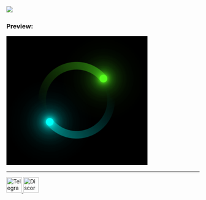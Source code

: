 <img src="https://readme-typing-svg.demolab.com?font=Fira+Code&pause=1000&color=4EF7C3&random=false&width=435&lines=Site+loader"/>

### Preview: 
![](https://github.com/JenyaANA/Loader/blob/main/Loader.png?raw=true)

----

<div id="badges">
 
  <a href="https://t.me/+Kj9U0-qKaudlNGUy">
    <img src="https://img.icons8.com/?size=512&id=63306&format=png"width="40" height="40" title="Telegram"/>
  </a> 
  
  <a href="https://discord.com/channels/1019531122239094794/1019531122239094801">
    <img src="https://www.freepnglogos.com/uploads/discord-logo-png/discord-logo-logodownload-download-logotipos-1.png" width="40" height="40" title="Discord"/>
  </a>
</div>

